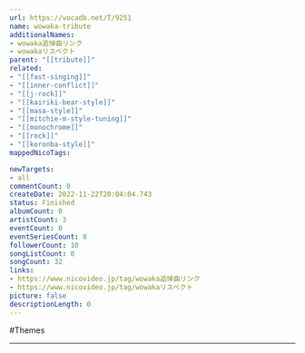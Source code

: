 ```yaml
---
url: https://vocadb.net/T/9251
name: wowaka-tribute
additionalNames: 
- wowaka追悼曲リンク
- wowakaリスペクト
parent: "[[tribute]]"
related:
- "[[fast-singing]]"
- "[[inner-conflict]]"
- "[[j-rock]]"
- "[[kairiki-bear-style]]"
- "[[masa-style]]"
- "[[mitchie-m-style-tuning]]"
- "[[monochrome]]"
- "[[rock]]"
- "[[koronba-style]]"
mappedNicoTags:

newTargets:
- all
commentCount: 0
createDate: 2022-11-22T20:04:04.743
status: Finished
albumCount: 0
artistCount: 3
eventCount: 0
eventSeriesCount: 0
followerCount: 10
songListCount: 0
songCount: 32
links: 
- https://www.nicovideo.jp/tag/wowaka追悼曲リンク
- https://www.nicovideo.jp/tag/wowakaリスペクト
picture: false
descriptionLength: 0
---
```


#Themes



---

